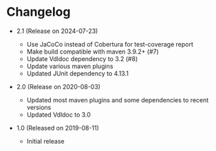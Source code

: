 # Changelog

* 2.1 (Release on 2024-07-23)
  - Use JaCoCo instead of Cobertura for test-coverage report
  - Make build compatible with maven 3.9.2+ (#7)
  - Update Vdldoc dependency to 3.2 (#8)
  - Update various maven plugins
  - Updated JUnit dependency to 4.13.1

* 2.0 (Release on 2020-08-03)
  - Updated most maven plugins and some dependencies to recent versions
  - Updated Vdldoc to 3.0 

* 1.0 (Released on 2019-08-11)
  - Initial release

